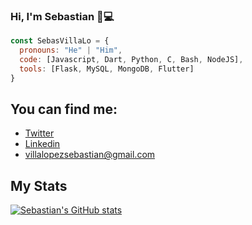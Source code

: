 ### Hi, I'm Sebastian 👋💻

```js
const SebasVillaLo = {
  pronouns: "He" | "Him",
  code: [Javascript, Dart, Python, C, Bash, NodeJS],
  tools: [Flask, MySQL, MongoDB, Flutter]
}
```
## You can find me: 
- [Twitter](https://twitter.com/VillaLo19)
- [Linkedin](https://www.linkedin.com/in/sebast%C3%ADan-villa-lopez-736baa216/)
- villalopezsebastian@gmail.com

## My Stats
[![Sebastian's GitHub stats](https://github-readme-stats.vercel.app/api?username=SebasVillaLo&show_icons=true&theme=radical)](https://github.com/anuraghazra/github-readme-stats)

<!--
**SebasVillaLo/SebasVillaLo** is a ✨ _special_ ✨ repository because its `README.md` (this file) appears on your GitHub profile.

Here are some ideas to get you started:

- 🔭 I’m currently working on ...
- 🌱 I’m currently learning ...
- 👯 I’m looking to collaborate on ...
- 🤔 I’m looking for help with ...
- 💬 Ask me about ...
- 📫 How to reach me: ...
- 😄 Pronouns: ...
- ⚡ Fun fact: ...
-->
